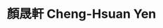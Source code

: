 ---
chinese_name: 顏晟軒
english_name: Cheng-Hsuan Yen
title: "顏晟軒 Cheng-Hsuan Yen"
id: chenghsuanyen
collection: members
position: Alumni
type: alumni
venue: "還在等offer"
department: "還在等offer"
location: "Taipei, Taiwan"
image_path: https://source.unsplash.com/collection/139386/600x600?a=.png
photo: alumni/chenghsuanyen.jpeg
blurb: 123
cohort: 23'
---